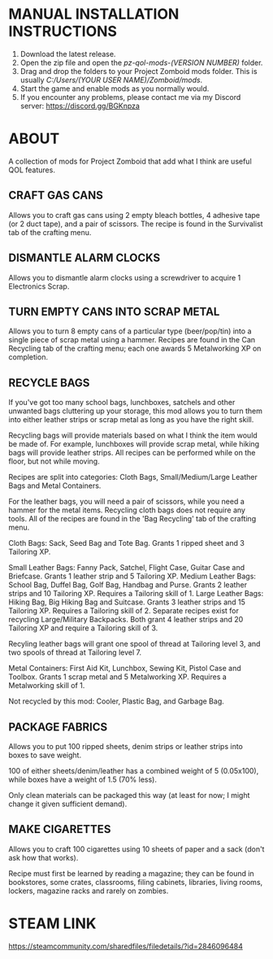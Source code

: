 # MANUAL INSTALLATION INSTRUCTIONS

1) Download the latest release.
2) Open the zip file and open the *pz-qol-mods-(VERSION NUMBER)* folder.
3) Drag and drop the folders to your Project Zomboid mods folder. This is usually *C:/Users/(YOUR USER NAME)/Zomboid/mods*.
4) Start the game and enable mods as you normally would.
5) If you encounter any problems, please contact me via my Discord server: https://discord.gg/BGKnpza

# ABOUT

A collection of mods for Project Zomboid that add what I think are useful QOL features.

## CRAFT GAS CANS

Allows you to craft gas cans using 2 empty bleach bottles, 4 adhesive tape (or 2 duct tape), and a pair of scissors. The recipe is found in the Survivalist tab of the crafting menu.

## DISMANTLE ALARM CLOCKS

Allows you to dismantle alarm clocks using a screwdriver to acquire 1 Electronics Scrap.

## TURN EMPTY CANS INTO SCRAP METAL

Allows you to turn 8 empty cans of a particular type (beer/pop/tin) into a single piece of scrap metal using a hammer. Recipes are found in the Can Recycling tab of the crafting menu; each one awards 5 Metalworking XP on completion.

## RECYCLE BAGS

If you've got too many school bags, lunchboxes, satchels and other unwanted bags cluttering up your storage, this mod allows you to turn them into either leather strips or scrap metal as long as you have the right skill.

Recycling bags will provide materials based on what I think the item would be made of. For example, lunchboxes will provide scrap metal, while hiking bags will provide leather strips. All recipes can be performed while on the floor, but not while moving.

Recipes are split into categories: Cloth Bags, Small/Medium/Large Leather Bags and Metal Containers.

For the leather bags, you will need a pair of scissors, while you need a hammer for the metal items. Recycling cloth bags does not require any tools. All of the recipes are found in the 'Bag Recycling' tab of the crafting menu.

Cloth Bags: Sack, Seed Bag and Tote Bag. Grants 1 ripped sheet and 3 Tailoring XP.

Small Leather Bags: Fanny Pack, Satchel, Flight Case, Guitar Case and Briefcase. Grants 1 leather strip and 5 Tailoring XP.
Medium Leather Bags: School Bag, Duffel Bag, Golf Bag, Handbag and Purse. Grants 2 leather strips and 10 Tailoring XP. Requires a Tailoring skill of 1.
Large Leather Bags: Hiking Bag, Big Hiking Bag and Suitcase. Grants 3 leather strips and 15 Tailoring XP. Requires a Tailoring skill of 2.
Separate recipes exist for recycling Large/Military Backpacks. Both grant 4 leather strips and 20 Tailoring XP and require a Tailoring skill of 3.

Recyling leather bags will grant one spool of thread at Tailoring level 3, and two spools of thread at Tailoring level 7.

Metal Containers: First Aid Kit, Lunchbox, Sewing Kit, Pistol Case and Toolbox. Grants 1 scrap metal and 5 Metalworking XP. Requires a Metalworking skill of 1.

Not recycled by this mod: Cooler, Plastic Bag, and Garbage Bag.

## PACKAGE FABRICS

Allows you to put 100 ripped sheets, denim strips or leather strips into boxes to save weight.

100 of either sheets/denim/leather has a combined weight of 5 (0.05x100), while boxes have a weight of 1.5 (70% less).

Only clean materials can be packaged this way (at least for now; I might change it given sufficient demand).

## MAKE CIGARETTES

Allows you to craft 100 cigarettes using 10 sheets of paper and a sack (don't ask how that works).

Recipe must first be learned by reading a magazine; they can be found in bookstores, some crates, classrooms, filing cabinets, libraries, living rooms, lockers, magazine racks and rarely on zombies.

# STEAM LINK

https://steamcommunity.com/sharedfiles/filedetails/?id=2846096484
